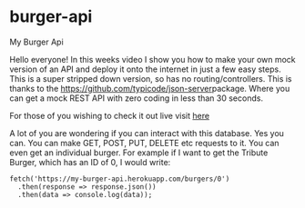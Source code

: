 # burger-api
My Burger Api


Hello everyone! In this weeks video I show you how to make your own mock version of an API and deploy it onto the internet in just a few easy steps. This is a super stripped down version, so has no routing/controllers. This is thanks to the https://github.com/typicode/json-server​ package. Where you can get a mock REST API with zero coding in less than 30 seconds.

For those of you wishing to check it out live visit [here](https://my-burger-api.herokuapp.com/)

A lot of you are wondering if you can interact with this database. Yes you can. You can make GET, POST, PUT, DELETE etc requests to it. You can even get an individual burger. For example if I want to get the Tribute Burger, which has an ID of 0, I would write: 

```
fetch('https://my-burger-api.herokuapp.com/burgers/0')
  .then(response => response.json())
  .then(data => console.log(data));
```

